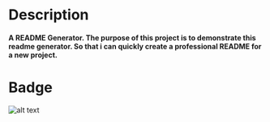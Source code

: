 # Description

#### A README Generator. The purpose of this project is to demonstrate this readme generator. So that i can quickly create a professional README for a new project.

# Badge

![ alt text](https://img.shields.io/badge/Nodejs-MIT-color?style=&logo=)

